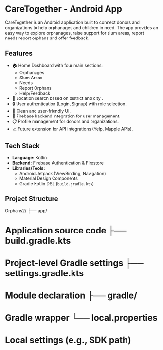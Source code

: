 # CareTogether - Android App

CareTogether is an Android application built to connect donors and organizations to help orphanages and children in need. The app provides an easy way to explore orphanages, raise support for slum areas, report needs,report orphans and offer feedback.

## Features

- 🏠 Home Dashboard with four main sections:
  - Orphanages
  - Slum Areas
  - Needs
  - Report Orphans
  - Help/Feedback
- 📍 Location search based on district and city .
- 🔒 User authentication (Login, Signup) with role selection.
- 🎨 Clean and user-friendly UI.
- 📱 Firebase backend integration for user management.
- 📋 Profile management for donors and organizations.
- 📈 Future extension for API integrations (Yelp, Mapple APIs).

## Tech Stack

- **Language:** Kotlin
- **Backend:** Firebase Authentication & Firestore
- **Libraries/Tools:**
  - Android Jetpack (ViewBinding, Navigation)
  - Material Design Components
  - Gradle Kotlin DSL (`build.gradle.kts`)

## Project Structure

Orphans2/ ├── app/ 
# Application source code ├── build.gradle.kts 
# Project-level Gradle settings ├── settings.gradle.kts 
# Module declaration ├── gradle/
# Gradle wrapper └── local.properties
# Local settings (e.g., SDK path)
